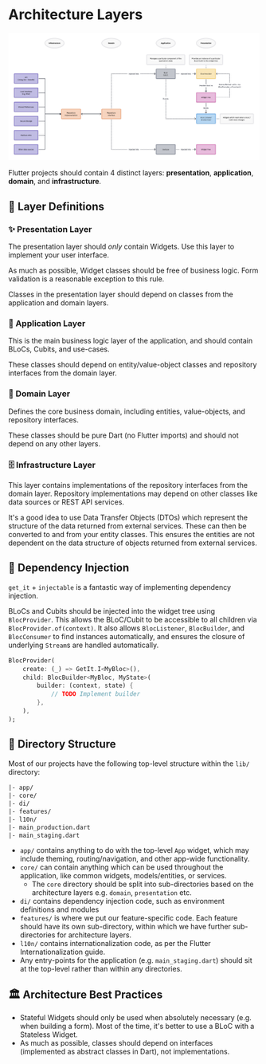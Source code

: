 # Architecture Layers

![Architecture](./Flutter-Architecture.png)

Flutter projects should contain 4 distinct layers: **presentation**, **application**, **domain**, and **infrastructure**.

## 🥞 Layer Definitions

### ✨ Presentation Layer

The presentation layer should _only_ contain Widgets. Use this layer to implement your user interface.

As much as possible, Widget classes should be free of business logic. Form validation is a reasonable exception to this rule.

Classes in the presentation layer should depend on classes from the application and domain layers.

### 🤖 Application Layer

This is the main business logic layer of the application, and should contain BLoCs, Cubits, and use-cases.

These classes should depend on entity/value-object classes and repository interfaces from the domain layer.

### 💭 Domain Layer

Defines the core business domain, including entities, value-objects, and repository interfaces.

These classes should be pure Dart (no Flutter imports) and should not depend on any other layers.

### 🗄 Infrastructure Layer

This layer contains implementations of the repository interfaces from the domain layer. Repository implementations may depend on other classes like data sources or REST API services.

It's a good idea to use Data Transfer Objects (DTOs) which represent the structure of the data returned from external services. These can then be converted to and from your entity classes. This ensures the entities are not dependent on the data structure of objects returned from external services.

## 💉 Dependency Injection

`get_it` + `injectable` is a fantastic way of implementing dependency injection.

BLoCs and Cubits should be injected into the widget tree using `BlocProvider`. This allows the BLoC/Cubit to be accessible to all children via `BlocProvider.of(context)`. It also allows `BlocListener`, `BlocBuilder`, and `BlocConsumer` to find instances automatically, and ensures the closure of underlying `Stream`s are handled automatically.

```dart
BlocProvider(
	create: (_) => GetIt.I<MyBloc>(),
	child: BlocBuilder<MyBloc, MyState>(
		builder: (context, state) {
			// TODO Implement builder
		},
	),
);
```

## 📂 Directory Structure

Most of our projects have the following top-level structure within the `lib/` directory:

```
|- app/
|- core/
|- di/
|- features/
|- l10n/
|- main_production.dart
|- main_staging.dart
```

* `app/` contains anything to do with the top-level `App` widget, which may include theming, routing/navigation, and other app-wide functionality.
* `core/` can contain anything which can be used throughout the application, like common widgets, models/entities, or services.
  * The `core` directory should be split into sub-directories based on the architecture layers e.g. `domain`, `presentation` etc.
* `di/` contains dependency injection code, such as environment definitions and modules
* `features/` is where we put our feature-specific code. Each feature should have its own sub-directory, within which we have further sub-directories for architecture layers.
* `l10n/` contains internationalization code, as per the Flutter Internationalization guide.
* Any entry-points for the application (e.g. `main_staging.dart`) should sit at the top-level rather than within any directories.

## 🏛 Architecture Best Practices

- Stateful Widgets should only be used when absolutely necessary (e.g. when building a form). Most of the time, it's better to use a BLoC with a Stateless Widget.
- As much as possible, classes should depend on interfaces (implemented as abstract classes in Dart), not implementations.
